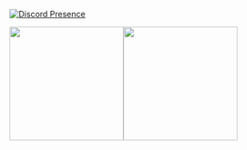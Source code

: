 [![Discord Presence](https://lanyard-profile-readme.vercel.app/api/710268763844640839)](https://discord.com/users/710268763844640839)

<p float="left"> 

 <img src="https://github-readme-stats.vercel.app/api?username=TheRealGeoDash2019&show_icons=true&theme=dark" height="200"><img src="https://github-readme-stats.vercel.app/api/top-langs/?username=TheRealGeoDash2019&layout=compact&theme=dark" height="200">

</p>
